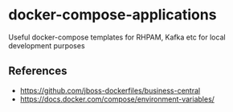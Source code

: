 # docker-compose-applications
Useful docker-compose templates for RHPAM, Kafka etc for local development purposes

## References

* https://github.com/jboss-dockerfiles/business-central
* https://docs.docker.com/compose/environment-variables/
